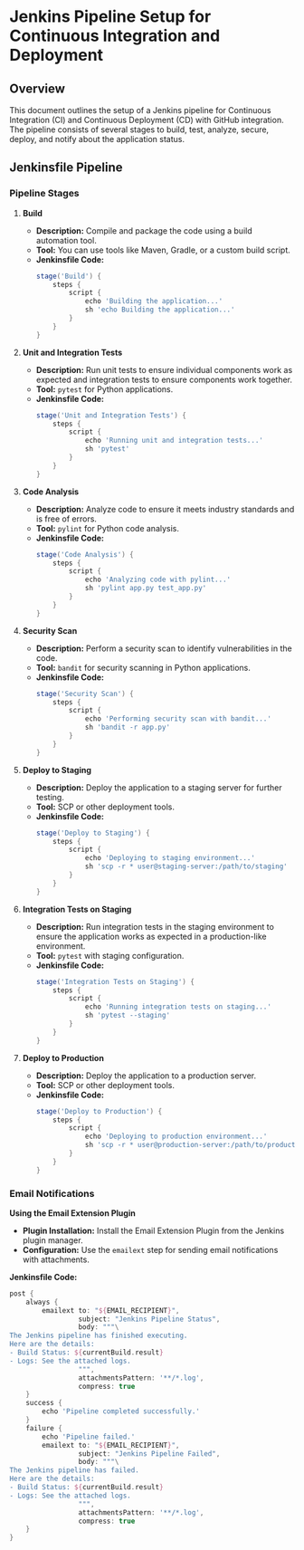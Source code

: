 # Jenkins Pipeline Setup for Continuous Integration and Deployment

## Overview

This document outlines the setup of a Jenkins pipeline for Continuous Integration (CI) and Continuous Deployment (CD) with GitHub integration. The pipeline consists of several stages to build, test, analyze, secure, deploy, and notify about the application status.

## Jenkinsfile Pipeline

### Pipeline Stages

1. **Build**
   - **Description:** Compile and package the code using a build automation tool.
   - **Tool:** You can use tools like Maven, Gradle, or a custom build script.
   - **Jenkinsfile Code:**
     ```groovy
     stage('Build') {
         steps {
             script {
                 echo 'Building the application...'
                 sh 'echo Building the application...'
             }
         }
     }
     ```

2. **Unit and Integration Tests**
   - **Description:** Run unit tests to ensure individual components work as expected and integration tests to ensure components work together.
   - **Tool:** `pytest` for Python applications.
   - **Jenkinsfile Code:**
     ```groovy
     stage('Unit and Integration Tests') {
         steps {
             script {
                 echo 'Running unit and integration tests...'
                 sh 'pytest'
             }
         }
     }
     ```

3. **Code Analysis**
   - **Description:** Analyze code to ensure it meets industry standards and is free of errors.
   - **Tool:** `pylint` for Python code analysis.
   - **Jenkinsfile Code:**
     ```groovy
     stage('Code Analysis') {
         steps {
             script {
                 echo 'Analyzing code with pylint...'
                 sh 'pylint app.py test_app.py'
             }
         }
     }
     ```

4. **Security Scan**
   - **Description:** Perform a security scan to identify vulnerabilities in the code.
   - **Tool:** `bandit` for security scanning in Python applications.
   - **Jenkinsfile Code:**
     ```groovy
     stage('Security Scan') {
         steps {
             script {
                 echo 'Performing security scan with bandit...'
                 sh 'bandit -r app.py'
             }
         }
     }
     ```

5. **Deploy to Staging**
   - **Description:** Deploy the application to a staging server for further testing.
   - **Tool:** SCP or other deployment tools.
   - **Jenkinsfile Code:**
     ```groovy
     stage('Deploy to Staging') {
         steps {
             script {
                 echo 'Deploying to staging environment...'
                 sh 'scp -r * user@staging-server:/path/to/staging'
             }
         }
     }
     ```

6. **Integration Tests on Staging**
   - **Description:** Run integration tests in the staging environment to ensure the application works as expected in a production-like environment.
   - **Tool:** `pytest` with staging configuration.
   - **Jenkinsfile Code:**
     ```groovy
     stage('Integration Tests on Staging') {
         steps {
             script {
                 echo 'Running integration tests on staging...'
                 sh 'pytest --staging'
             }
         }
     }
     ```

7. **Deploy to Production**
   - **Description:** Deploy the application to a production server.
   - **Tool:** SCP or other deployment tools.
   - **Jenkinsfile Code:**
     ```groovy
     stage('Deploy to Production') {
         steps {
             script {
                 echo 'Deploying to production environment...'
                 sh 'scp -r * user@production-server:/path/to/production'
             }
         }
     }
     ```

### Email Notifications

**Using the Email Extension Plugin**

- **Plugin Installation:** Install the Email Extension Plugin from the Jenkins plugin manager.
- **Configuration:** Use the `emailext` step for sending email notifications with attachments.

**Jenkinsfile Code:**
```groovy
post {
    always {
        emailext to: "${EMAIL_RECIPIENT}",
                 subject: "Jenkins Pipeline Status",
                 body: """\
The Jenkins pipeline has finished executing. 
Here are the details:
- Build Status: ${currentBuild.result}
- Logs: See the attached logs.
                 """,
                 attachmentsPattern: '**/*.log',
                 compress: true
    }
    success {
        echo 'Pipeline completed successfully.'
    }
    failure {
        echo 'Pipeline failed.'
        emailext to: "${EMAIL_RECIPIENT}",
                 subject: "Jenkins Pipeline Failed",
                 body: """\
The Jenkins pipeline has failed. 
Here are the details:
- Build Status: ${currentBuild.result}
- Logs: See the attached logs.
                 """,
                 attachmentsPattern: '**/*.log',
                 compress: true
    }
}
